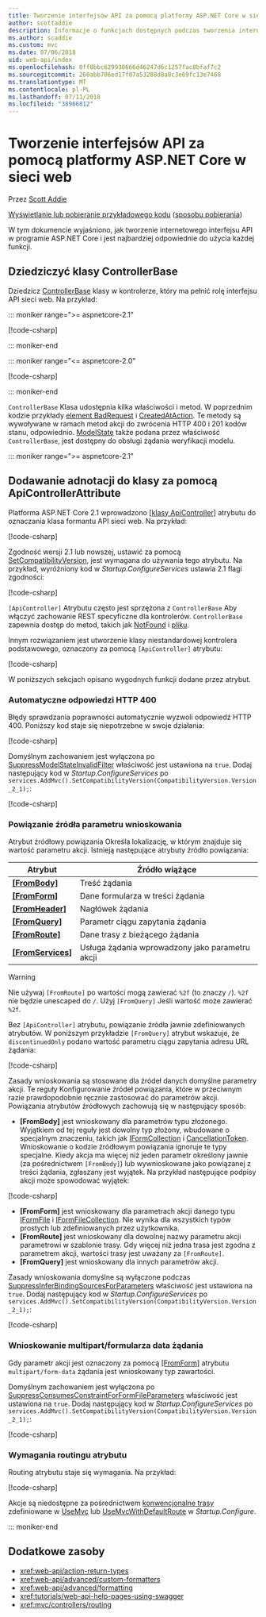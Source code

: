 ```yaml
---
title: Tworzenie interfejsów API za pomocą platformy ASP.NET Core w sieci web
author: scottaddie
description: Informacje o funkcjach dostępnych podczas tworzenia internetowego interfejsu API w programie ASP.NET Core i moment jest właściwy użyć każdej funkcji.
ms.author: scaddie
ms.custom: mvc
ms.date: 07/06/2018
uid: web-api/index
ms.openlocfilehash: 0ff0bbc629930666d46247d6c1257fac8bfaf7c2
ms.sourcegitcommit: 260abb706ed17f07a53288d8a0c3e69fc13e7468
ms.translationtype: MT
ms.contentlocale: pl-PL
ms.lasthandoff: 07/11/2018
ms.locfileid: "38966812"
---
```

# <a name="build-web-apis-with-aspnet-core"></a>Tworzenie interfejsów API za pomocą platformy ASP.NET Core w sieci web

Przez [Scott Addie](https://github.com/scottaddie)

[Wyświetlanie lub pobieranie przykładowego kodu](https://github.com/aspnet/Docs/tree/master/aspnetcore/web-api/define-controller/samples) ([sposobu pobierania](xref:tutorials/index#how-to-download-a-sample))

W tym dokumencie wyjaśniono, jak tworzenie internetowego interfejsu API w programie ASP.NET Core i jest najbardziej odpowiednie do użycia każdej funkcji.

## <a name="derive-class-from-controllerbase"></a>Dziedziczyć klasy ControllerBase

Dziedzicz [ControllerBase](/dotnet/api/microsoft.aspnetcore.mvc.controllerbase) klasy w kontrolerze, który ma pełnić rolę interfejsu API sieci web. Na przykład:

::: moniker range=">= aspnetcore-2.1"

[!code-csharp[](../web-api/define-controller/samples/WebApiSample.Api/Controllers/PetsController.cs?name=snippet_PetsController&highlight=3)]

::: moniker-end

::: moniker range="<= aspnetcore-2.0"

[!code-csharp[](../web-api/define-controller/samples/WebApiSample.Api.Pre21/Controllers/PetsController.cs?name=snippet_PetsController&highlight=3)]

::: moniker-end

`ControllerBase` Klasa udostępnia kilka właściwości i metod. W poprzednim kodzie przykłady [element BadRequest](/dotnet/api/microsoft.aspnetcore.mvc.controllerbase.badrequest) i [CreatedAtAction](/dotnet/api/microsoft.aspnetcore.mvc.controllerbase.createdataction). Te metody są wywoływane w ramach metod akcji do zwrócenia HTTP 400 i 201 kodów stanu, odpowiednio. [ModelState](/dotnet/api/microsoft.aspnetcore.mvc.controllerbase.modelstate) także podana przez właściwość `ControllerBase`, jest dostępny do obsługi żądania weryfikacji modelu.

::: moniker range=">= aspnetcore-2.1"

## <a name="annotate-class-with-apicontrollerattribute"></a>Dodawanie adnotacji do klasy za pomocą ApiControllerAttribute

Platforma ASP.NET Core 2.1 wprowadzono [[klasy ApiController]](/dotnet/api/microsoft.aspnetcore.mvc.apicontrollerattribute) atrybutu do oznaczania klasa formantu API sieci web. Na przykład:

[!code-csharp[](../web-api/define-controller/samples/WebApiSample.Api/Controllers/ProductsController.cs?name=snippet_ControllerSignature&highlight=2)]

Zgodność wersji 2.1 lub nowszej, ustawić za pomocą [SetCompatibilityVersion](/dotnet/api/microsoft.extensions.dependencyinjection.mvccoremvcbuilderextensions.setcompatibilityversion), jest wymagana do używania tego atrybutu. Na przykład, wyróżniony kod w *Startup.ConfigureServices* ustawia 2.1 flagi zgodności:

[!code-csharp[](../web-api/define-controller/samples/WebApiSample.Api/Startup.cs?name=snippet_SetCompatibilityVersion&highlight=2)]

`[ApiController]` Atrybutu często jest sprzężona z `ControllerBase` Aby włączyć zachowanie REST specyficzne dla kontrolerów. `ControllerBase` zapewnia dostęp do metod, takich jak [NotFound](/dotnet/api/microsoft.aspnetcore.mvc.controllerbase.notfound) i [pliku](/dotnet/api/microsoft.aspnetcore.mvc.controllerbase.file).

Innym rozwiązaniem jest utworzenie klasy niestandardowej kontrolera podstawowego, oznaczony za pomocą `[ApiController]` atrybutu:

[!code-csharp[](../web-api/define-controller/samples/WebApiSample.Api/Controllers/MyBaseController.cs?name=snippet_ControllerSignature)]

W poniższych sekcjach opisano wygodnych funkcji dodane przez atrybut.

### <a name="automatic-http-400-responses"></a>Automatyczne odpowiedzi HTTP 400

Błędy sprawdzania poprawności automatycznie wyzwoli odpowiedź HTTP 400. Poniższy kod staje się niepotrzebne w swoje działania:

[!code-csharp[](../web-api/define-controller/samples/WebApiSample.Api.Pre21/Controllers/PetsController.cs?range=46-49)]

Domyślnym zachowaniem jest wyłączona po [SuppressModelStateInvalidFilter](/dotnet/api/microsoft.aspnetcore.mvc.apibehavioroptions.suppressmodelstateinvalidfilter) właściwość jest ustawiona na `true`. Dodaj następujący kod w *Startup.ConfigureServices* po `services.AddMvc().SetCompatibilityVersion(CompatibilityVersion.Version_2_1);`:

[!code-csharp[](../web-api/define-controller/samples/WebApiSample.Api/Startup.cs?name=snippet_ConfigureApiBehaviorOptions&highlight=5)]

### <a name="binding-source-parameter-inference"></a>Powiązanie źródła parametru wnioskowania

Atrybut źródłowy powiązania Określa lokalizację, w którym znajduje się wartość parametru akcji. Istnieją następujące atrybuty źródło powiązania:

|Atrybut|Źródło wiążące |
|---------|---------|
|**[[FromBody]](/dotnet/api/microsoft.aspnetcore.mvc.frombodyattribute)**     | Treść żądania |
|**[[FromForm]](/dotnet/api/microsoft.aspnetcore.mvc.fromformattribute)**     | Dane formularza w treści żądania |
|**[[FromHeader]](/dotnet/api/microsoft.aspnetcore.mvc.fromheaderattribute)** | Nagłówek żądania |
|**[[FromQuery]](/dotnet/api/microsoft.aspnetcore.mvc.fromqueryattribute)**   | Parametr ciągu zapytania żądania |
|**[[FromRoute]](/dotnet/api/microsoft.aspnetcore.mvc.fromrouteattribute)**   | Dane trasy z bieżącego żądania |
|**[[FromServices]](xref:mvc/controllers/dependency-injection#action-injection-with-fromservices)** | Usługa żądania wprowadzony jako parametru akcji |

> [!WARNING]
> Nie używaj `[FromRoute]` po wartości mogą zawierać `%2f` (to znaczy `/`). `%2f` nie będzie unescaped do `/`. Użyj `[FromQuery]` Jeśli wartość może zawierać `%2f`.

Bez `[ApiController]` atrybutu, powiązanie źródła jawnie zdefiniowanych atrybutów. W poniższym przykładzie `[FromQuery]` atrybut wskazuje, że `discontinuedOnly` podano wartość parametru ciągu zapytania adresu URL żądania:

[!code-csharp[](../web-api/define-controller/samples/WebApiSample.Api/Controllers/ProductsController.cs?name=snippet_BindingSourceAttributes&highlight=3)]

Zasady wnioskowania są stosowane dla źródeł danych domyślne parametry akcji. Te reguły Konfigurowanie źródeł powiązania, które w przeciwnym razie prawdopodobnie ręcznie zastosować do parametrów akcji. Powiązania atrybutów źródłowych zachowują się w następujący sposób:

* **[FromBody]**  jest wnioskowany dla parametrów typu złożonego. Wyjątkiem od tej reguły jest dowolny typ złożony, wbudowane o specjalnym znaczeniu, takich jak [IFormCollection](/dotnet/api/microsoft.aspnetcore.http.iformcollection) i [CancellationToken](/dotnet/api/system.threading.cancellationtoken). Wnioskowanie o kodzie źródłowym powiązania ignoruje te typy specjalne. Kiedy akcja ma więcej niż jeden parametr określony jawnie (za pośrednictwem `[FromBody]`) lub wywnioskowane jako powiązanej z treści żądania, zgłaszany jest wyjątek. Na przykład następujące podpisy akcji może spowodować wyjątek:

[!code-csharp[](../web-api/define-controller/samples/WebApiSample.Api/Controllers/TestController.cs?name=snippet_ActionsCausingExceptions)]

* **[FromForm]**  jest wnioskowany dla parametrach akcji danego typu [IFormFile](/dotnet/api/microsoft.aspnetcore.http.iformfile) i [IFormFileCollection](/dotnet/api/microsoft.aspnetcore.http.iformfilecollection). Nie wynika dla wszystkich typów prostych lub zdefiniowanych przez użytkownika.
* **[FromRoute]**  jest wnioskowany dla dowolnej nazwy parametru akcji parametrowi w szablonie trasy. Gdy więcej niż jedna trasa jest zgodna z parametrem akcji, wartości trasy jest uważany za `[FromRoute]`.
* **[FromQuery]**  jest wnioskowany dla innych parametrów akcji.

Zasady wnioskowania domyślne są wyłączone podczas [SuppressInferBindingSourcesForParameters](/dotnet/api/microsoft.aspnetcore.mvc.apibehavioroptions.suppressinferbindingsourcesforparameters) właściwość jest ustawiona na `true`. Dodaj następujący kod w *Startup.ConfigureServices* po `services.AddMvc().SetCompatibilityVersion(CompatibilityVersion.Version_2_1);`:

[!code-csharp[](../web-api/define-controller/samples/WebApiSample.Api/Startup.cs?name=snippet_ConfigureApiBehaviorOptions&highlight=4)]

### <a name="multipartform-data-request-inference"></a>Wnioskowanie multipart/formularza data żądania

Gdy parametr akcji jest oznaczony za pomocą [[FromForm]](/dotnet/api/microsoft.aspnetcore.mvc.fromformattribute) atrybutu `multipart/form-data` żądania jest wnioskowany typ zawartości.

Domyślnym zachowaniem jest wyłączona po [SuppressConsumesConstraintForFormFileParameters](/dotnet/api/microsoft.aspnetcore.mvc.apibehavioroptions.suppressconsumesconstraintforformfileparameters) właściwość jest ustawiona na `true`. Dodaj następujący kod w *Startup.ConfigureServices* po `services.AddMvc().SetCompatibilityVersion(CompatibilityVersion.Version_2_1);`:

[!code-csharp[](../web-api/define-controller/samples/WebApiSample.Api/Startup.cs?name=snippet_ConfigureApiBehaviorOptions&highlight=3)]

### <a name="attribute-routing-requirement"></a>Wymagania routingu atrybutu

Routing atrybutu staje się wymagania. Na przykład:

[!code-csharp[](../web-api/define-controller/samples/WebApiSample.Api/Controllers/ProductsController.cs?name=snippet_ControllerSignature&highlight=1)]

Akcje są niedostępne za pośrednictwem [konwencjonalne trasy](xref:mvc/controllers/routing#conventional-routing) zdefiniowane w [UseMvc](/dotnet/api/microsoft.aspnetcore.builder.mvcapplicationbuilderextensions.usemvc#Microsoft_AspNetCore_Builder_MvcApplicationBuilderExtensions_UseMvc_Microsoft_AspNetCore_Builder_IApplicationBuilder_System_Action_Microsoft_AspNetCore_Routing_IRouteBuilder__) lub [UseMvcWithDefaultRoute](/dotnet/api/microsoft.aspnetcore.builder.mvcapplicationbuilderextensions.usemvcwithdefaultroute#Microsoft_AspNetCore_Builder_MvcApplicationBuilderExtensions_UseMvcWithDefaultRoute_Microsoft_AspNetCore_Builder_IApplicationBuilder_) w *Startup.Configure*.

::: moniker-end

## <a name="additional-resources"></a>Dodatkowe zasoby

* <xref:web-api/action-return-types>
* <xref:web-api/advanced/custom-formatters>
* <xref:web-api/advanced/formatting>
* <xref:tutorials/web-api-help-pages-using-swagger>
* <xref:mvc/controllers/routing>
